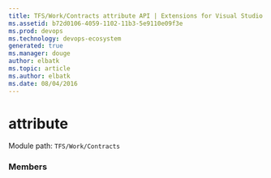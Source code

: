 ```yaml
---
title: TFS/Work/Contracts attribute API | Extensions for Visual Studio Team Services
ms.assetid: b72d0106-4059-1102-11b3-5e9110e09f3e
ms.prod: devops
ms.technology: devops-ecosystem
generated: true
ms.manager: douge
author: elbatk
ms.topic: article
ms.author: elbatk
ms.date: 08/04/2016
---
```


# attribute

Module path: `TFS/Work/Contracts`


### Members

